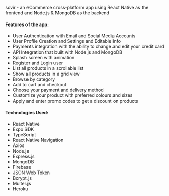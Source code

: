 sovir - an eCommerce cross-platform app using React Native as the frontend and Node.js & MongoDB as the backend

#### Features of the app:
- User Authentication with Email and Social Media Accounts
- User Profile Creation and Settings and Editable info
- Payments integration with the ability to change and edit your credit card
- API Integration that built with Node.js and MongoDB
- Splash screen with animation
- Register and Login user
- List all products in a scrollable list
- Show all products in a grid view
- Browse by category
- Add to cart and checkout
- Choose your payment and delivery method
- Customize your product with preferred colours and sizes
- Apply and enter promo codes to get a discount on products

#### Technologies Used:
- React Native
- Expo SDK
- TypeScript
- React Native Navigation
- Axios
- Node.js
- Express.js
- MongoDB
- Firebase
- JSON Web Token
- Bcrypt.js
- Multer.js
- Heroku
